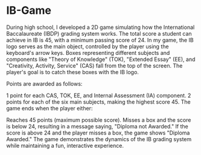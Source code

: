 # IB-Game
During high school, I developed a 2D game simulating how the International Baccalaureate (IBDP) grading system works. The total score a student can achieve in IB is 45, with a minimum passing score of 24. In my game, the IB logo serves as the main object, controlled by the player using the keyboard's arrow keys. Boxes representing different subjects and components like "Theory of Knowledge" (TOK), "Extended Essay" (EE), and "Creativity, Activity, Service" (CAS) fall from the top of the screen. The player's goal is to catch these boxes with the IB logo.

Points are awarded as follows:

1 point for each CAS, TOK, EE, and Internal Assessment (IA) component.
2 points for each of the six main subjects, making the highest score 45.
The game ends when the player either:

Reaches 45 points (maximum possible score).
Misses a box and the score is below 24, resulting in a message saying, "Diploma not Awarded."
If the score is above 24 and the player misses a box, the game shows "Diploma Awarded."
The game demonstrates the dynamics of the IB grading system while maintaining a fun, interactive experience.
